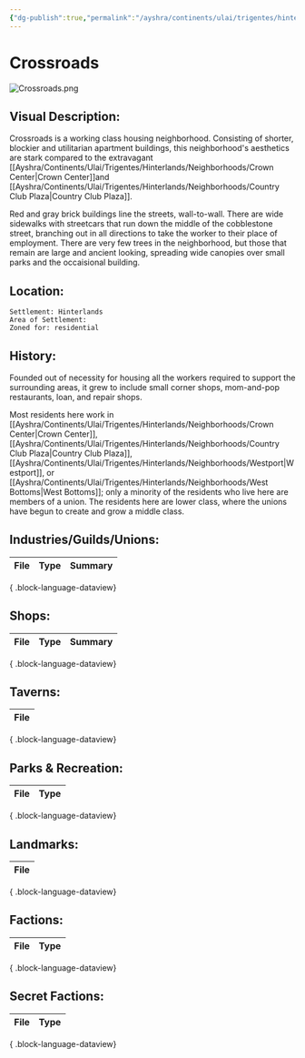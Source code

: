 ```yaml
---
{"dg-publish":true,"permalink":"/ayshra/continents/ulai/trigentes/hinterlands/neighborhoods/crossroads/"}
---
```


# Crossroads
![Crossroads.png](/img/user/Inbox/Attachments/Crossroads.png)
## Visual Description:

Crossroads is a working class housing neighborhood. Consisting of shorter, blockier and utilitarian apartment buildings, this neighborhood's aesthetics are stark compared to the extravagant [[Ayshra/Continents/Ulai/Trigentes/Hinterlands/Neighborhoods/Crown Center\|Crown Center]]and [[Ayshra/Continents/Ulai/Trigentes/Hinterlands/Neighborhoods/Country Club Plaza\|Country Club Plaza]]. 

Red and gray brick buildings line the streets, wall-to-wall. There are wide sidewalks with streetcars that run down the middle of the cobblestone street, branching out in all directions to take the worker to their place of employment. There are very few trees in the neighborhood, but those that remain are large and ancient looking, spreading wide canopies over small parks and the occaisional building. 

## Location:
	Settlement: Hinterlands
	Area of Settlement:
	Zoned for: residential

## History:

Founded out of necessity for housing all the workers required to support the surrounding areas, it grew to include small corner shops, mom-and-pop restaurants, loan, and repair shops. 

Most residents here work in [[Ayshra/Continents/Ulai/Trigentes/Hinterlands/Neighborhoods/Crown Center\|Crown Center]], [[Ayshra/Continents/Ulai/Trigentes/Hinterlands/Neighborhoods/Country Club Plaza\|Country Club Plaza]], [[Ayshra/Continents/Ulai/Trigentes/Hinterlands/Neighborhoods/Westport\|Westport]], or [[Ayshra/Continents/Ulai/Trigentes/Hinterlands/Neighborhoods/West Bottoms\|West Bottoms]]; only a minority of the residents who live here are members of a union. The residents here are lower class, where the unions have begun to create and grow a middle class.


## Industries/Guilds/Unions:
| File | Type | Summary |
| ---- | ---- | ------- |

{ .block-language-dataview}
## Shops:
| File | Type | Summary |
| ---- | ---- | ------- |

{ .block-language-dataview}
## Taverns:
| File |
| ---- |

{ .block-language-dataview}
## Parks & Recreation:
| File | Type |
| ---- | ---- |

{ .block-language-dataview}
## Landmarks:
| File |
| ---- |

{ .block-language-dataview}
## Factions:
| File | Type |
| ---- | ---- |

{ .block-language-dataview}
## Secret Factions:
| File | Type |
| ---- | ---- |

{ .block-language-dataview}

